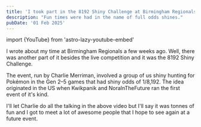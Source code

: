 ```yaml
---
title: 'I took part in the 8192 Shiny Challenge at Birmingham Regionals'
description: "Fun times were had in the name of full odds shines."
pubDate: '01 Feb 2025'
---
```


import {YouTube} from 'astro-lazy-youtube-embed'

<div class="yt-embed">
	<YouTube title={frontmatter.title} videoId="RJh6hguAlP4cxk6Z" />
</div>

I wrote about my time at Birmingham Regionals a few weeks ago. Well, there was another part of it besides the live competition and it was the 8192 Shiny Challenge.

The event, run by Charlie Merriman, involved a group of us shiny hunting for Pokémon in the Gen 2–5 games that had shiny odds of 1/8,192. The idea originated in the US when Kwikpanik and NoralnTheFuture ran the first event of it's kind.

I'll let Charlie do all the talking in the above video but I'll say it was tonnes of fun and I got to meet a lot of awesome people that I hope to see again at a future event.